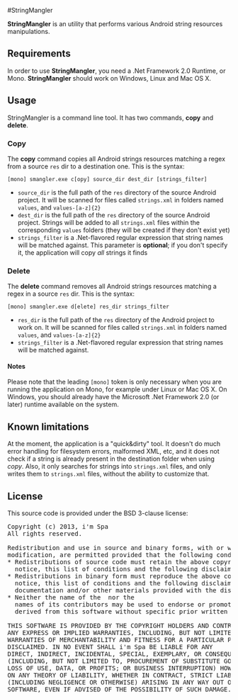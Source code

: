 #StringMangler

**StringMangler** is an utility that performs various Android string resources manipulations.

## Requirements
In order to use **StringMangler**, you need a .Net Framework 2.0 Runtime, or Mono. **StringMangler** should work on Windows, Linux and Mac OS X.

## Usage
StringMangler is a command line tool. It has two commands, **copy** and **delete**.

### Copy
The **copy** command copies all Android strings resources matching a regex from a source <code>res</code> dir to a destination one.
This is the syntax:

    [mono] smangler.exe c[opy] source_dir dest_dir [strings_filter]

* <code>source_dir</code> is the full path of the <code>res</code> directory of the source Android project. It will be scanned for files called <code>strings.xml</code> in folders named <code>values</code>, and <code>values\-[a-z]{2}</code>
* <code>dest_dir</code> is the full path of the <code>res</code> directory of the source Android project. Strings will be added to all <code>strings.xml</code> files within the corresponding <code>values</code> folders (they will be created if they don't exist yet)
* <code>strings_filter</code> is a .Net-flavored regular expression that string names will be matched against. This parameter is **optional**; if you don't specify it, the application will copy *all* strings it finds

### Delete
The **delete** command removes all Android strings resources matching a regex in a source <code>res</code> dir.
This is the syntax:

    [mono] smangler.exe d[elete] res_dir strings_filter

* <code>res_dir</code> is the full path of the <code>res</code> directory of the Android project to work on. It will be scanned for files called <code>strings.xml</code> in folders named <code>values</code>, and <code>values\-[a-z]{2}</code>
* <code>strings_filter</code> is a .Net-flavored regular expression that string names will be matched against.

#### Notes
Please note that the leading <code>[mono]</code> token is only necessary when you are running the application on Mono, for example under Linux or Mac OS X. On Windows, you should already have the Microsoft .Net Framework 2.0 (or later) runtime available on the system.

## Known limitations
At the moment, the application is a "quick&dirty" tool. It doesn't do much error handling for filesystem errors, malformed XML, etc, and it does not check if a string is already present in the destination folder when using *copy*. Also, it only searches for strings into <code>strings.xml</code> files, and only writes them to <code>strings.xml</code> files, without the ability to customize that.

## License
This source code is provided under the BSD 3-clause license:

<pre>
Copyright (c) 2013, i'm Spa
All rights reserved.

Redistribution and use in source and binary forms, with or without
modification, are permitted provided that the following conditions are met:
* Redistributions of source code must retain the above copyright
  notice, this list of conditions and the following disclaimer.
* Redistributions in binary form must reproduce the above copyright
  notice, this list of conditions and the following disclaimer in the
  documentation and/or other materials provided with the distribution.
* Neither the name of the <organization> nor the
  names of its contributors may be used to endorse or promote products
  derived from this software without specific prior written permission.
  
THIS SOFTWARE IS PROVIDED BY THE COPYRIGHT HOLDERS AND CONTRIBUTORS "AS IS" AND
ANY EXPRESS OR IMPLIED WARRANTIES, INCLUDING, BUT NOT LIMITED TO, THE IMPLIED
WARRANTIES OF MERCHANTABILITY AND FITNESS FOR A PARTICULAR PURPOSE ARE
DISCLAIMED. IN NO EVENT SHALL i'm Spa BE LIABLE FOR ANY
DIRECT, INDIRECT, INCIDENTAL, SPECIAL, EXEMPLARY, OR CONSEQUENTIAL DAMAGES
(INCLUDING, BUT NOT LIMITED TO, PROCUREMENT OF SUBSTITUTE GOODS OR SERVICES;
LOSS OF USE, DATA, OR PROFITS; OR BUSINESS INTERRUPTION) HOWEVER CAUSED AND
ON ANY THEORY OF LIABILITY, WHETHER IN CONTRACT, STRICT LIABILITY, OR TORT
(INCLUDING NEGLIGENCE OR OTHERWISE) ARISING IN ANY WAY OUT OF THE USE OF THIS
SOFTWARE, EVEN IF ADVISED OF THE POSSIBILITY OF SUCH DAMAGE.
</pre>
